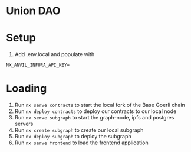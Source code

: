 # Union DAO

# Setup

1. Add .env.local and populate with
```
NX_ANVIL_INFURA_API_KEY=
```

# Loading
1. Run `nx serve contracts` to start the local fork of the Base Goerli chain
1. Run `nx deploy contracts` to deploy our contracts to our local node
1. Run `nx serve subgraph` to start the graph-node, ipfs and postgres servers
1. Run `nx create subgraph` to create our local subgraph
1. Run `nx deploy subgraph` to deploy the subgraph
1. Run `nx serve frontend` to load the frontend application 
